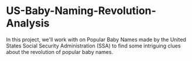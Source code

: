 # US-Baby-Naming-Revolution-Analysis
In this project, we'll work with on Popular Baby Names made by the United States Social Security Administration (SSA) to find some intriguing clues about the revolution of popular baby names.
